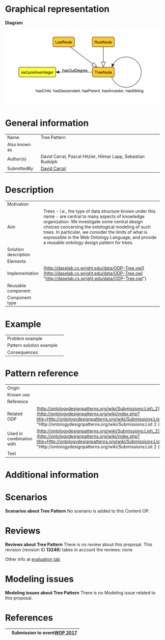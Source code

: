 #  Graphical representation


__Diagram__




[![Image:Tree.png](./Tree.png)](../Image/Tree.png.md "Image:Tree.png")




#  General information




|  |  |
| --- | --- |
|  Name |  Tree Pattern |
|  Also known as |  |
|  Author(s) |  David Carral, Pascal Hitzler, Hilmar Lapp, Sebastian Rudolph |
|  SubmittedBy | [David Carral](http://ontologydesignpatterns.org/wiki/index.php?title=User:David_Carral&action=edit&redlink=1 "User:David Carral (not yet written)") |


  




#  Description




|  |  |
| --- | --- |
|  Motivation |  |
|  Aim |  Trees - i.e., the type of data structure known under this name - are central to many aspects of knowledge organization. We investigate some central design choices concerning the ontological modeling of such trees. In particular, we consider the limits of what is expressible in the Web Ontology Language, and provide a reusable ontology design pattern for trees. |
|  Solution description |  |
|  Elements |  |
|  Implementation | [http://daselab.cs.wright.edu/data/ODP-Tree.owl](http://daselab.cs.wright.edu/data/ODP-Tree.owl "http://daselab.cs.wright.edu/data/ODP-Tree.owl") |
|  Reusable component |  |
|  Component type |  |


  




#  Example




|  |  |
| --- | --- |
|  Problem example |  |
|  Pattern solution example |  |
|  Consequences |  |


  




#  Pattern reference




|  |  |
| --- | --- |
|  Origin |  |
|  Known use |  |
|  Reference |  |
|  Related ODP | [http://ontologydesignpatterns.org/wiki/Submissions:List\_2](http://ontologydesignpatterns.org/wiki/index.php?title=Http://ontologydesignpatterns.org/wiki/Submissions:List_2&action=edit&redlink=1 "Http://ontologydesignpatterns.org/wiki/Submissions:List 2 (not yet written)") |
|  Used in combination with | [http://ontologydesignpatterns.org/wiki/Submissions:List\_2](http://ontologydesignpatterns.org/wiki/index.php?title=Http://ontologydesignpatterns.org/wiki/Submissions:List_2&action=edit&redlink=1 "Http://ontologydesignpatterns.org/wiki/Submissions:List 2 (not yet written)") |
|  Test |  |


#  Additional information


#  Scenarios



__Scenarios about Tree Pattern__
No scenario is added to this Content OP.




#  Reviews



__Reviews about Tree Pattern__
There is no review about this proposal.
This revision (revision ID __13246__) takes in account the reviews: none


Other info at [evaluation tab](http://ontologydesignpatterns.org/wiki/index.php?title=Submissions:Tree_Pattern&action=evaluation "http://ontologydesignpatterns.org/wiki/index.php?title=Submissions:Tree_Pattern&action=evaluation")




  




#  Modeling issues



__Modeling issues about Tree Pattern__
There is no Modeling issue related to this proposal.




  




#  References


  






|  |  Submission to event[WOP 2017](http://ontologydesignpatterns.org/wiki/index.php?title=WOP_2017&action=edit&redlink=1 "WOP 2017 (not yet written)") |
| --- | --- |